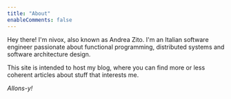 ```yaml
---
title: "About"
enableComments: false
---
```


Hey there! I'm nivox, also known as Andrea Zito. I'm an Italian software engineer passionate about functional programming, distributed systems and software architecture design.

This site is intended to host my blog, where you can find more or less coherent articles about stuff that interests me.

*Allons-y!*